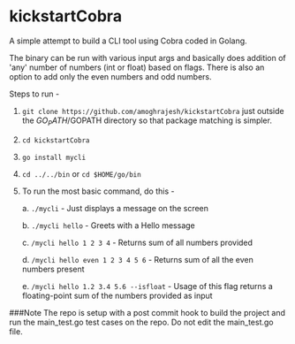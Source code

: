 # kickstartCobra

A simple attempt to build a CLI tool using Cobra coded in Golang.

The binary can be run with various input args and basically does addition of 'any' number of numbers (int or float) based on flags. 
There is also an option to add only the even numbers and odd numbers.

Steps to run - 

1. `git clone https://github.com/amoghrajesh/kickstartCobra` just outside the $GO_PATH/$GOPATH directory so that package matching is simpler.
2. `cd kickstartCobra`
3. `go install mycli` 
4. `cd ../../bin` or `cd $HOME/go/bin`
5. To run the most basic command, do this - 
   
    a. `./mycli` - Just displays a message on the screen
    
    b. `./mycli hello` - Greets with a Hello message
   
    c. `/mycli hello 1 2 3 4` - Returns sum of all numbers provided
   
    d. `/mycli hello even 1 2 3 4 5 6` - Returns sum of all the even numbers present
   
    e. `/mycli hello 1.2 3.4 5.6 --isfloat` - Usage of this flag returns a floating-point sum of the numbers provided as input

###Note
The repo is setup with a post commit hook to build the project and run the main_test.go test cases on the repo. Do not edit the main_test.go file.